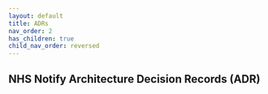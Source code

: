 ```yaml
---
layout: default
title: ADRs
nav_order: 2
has_children: true
child_nav_order: reversed
---
```


## NHS Notify Architecture Decision Records (ADR)
